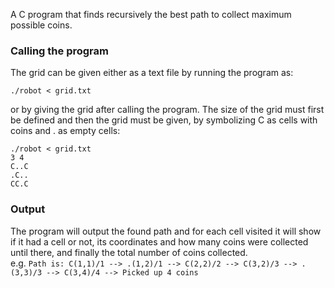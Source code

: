 A C program that finds recursively the best path to collect maximum possible coins.
### Calling the program
The grid can be given either as a text file by running the program as: 
``` 
./robot < grid.txt
```
or by giving the grid after calling the program. The size of the grid must first be defined 
and then the grid must be given, by symbolizing C as cells with coins and . as empty cells:
``` 
./robot < grid.txt
3 4
C..C
.C..
CC.C
```
### Output 
The program will output the found path and for each cell visited it will show if it had a cell or not, its coordinates and how many coins were collected until there, and finally the total number of coins collected.  
e.g. `Path is: C(1,1)/1 --> .(1,2)/1 --> C(2,2)/2 --> C(3,2)/3 --> .(3,3)/3 --> C(3,4)/4 --> Picked up 4 coins`
